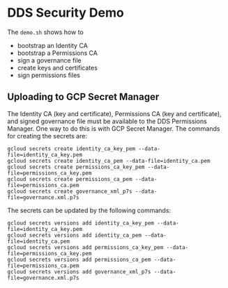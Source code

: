 # DDS Security Demo

The `demo.sh` shows how to
* bootstrap an Identity CA
* bootstrap a Permissions CA
* sign a governance file
* create keys and certificates
* sign permissions files

## Uploading to GCP Secret Manager

The Identity CA (key and certificate), Permissions CA (key and certificate), and signed governance file must be available to the DDS Permissions Manager.
One way to do this is with GCP Secret Manager.
The commands for creating the secrets are:

    gcloud secrets create identity_ca_key_pem --data-file=identity_ca_key.pem
    gcloud secrets create identity_ca_pem --data-file=identity_ca.pem
    gcloud secrets create permissions_ca_key_pem --data-file=permissions_ca_key.pem
    gcloud secrets create permissions_ca_pem --data-file=permissions_ca.pem
    gcloud secrets create governance_xml_p7s --data-file=governance.xml.p7s

The secrets can be updated by the following commands:

    gcloud secrets versions add identity_ca_key_pem --data-file=identity_ca_key.pem
    gcloud secrets versions add identity_ca_pem --data-file=identity_ca.pem
    gcloud secrets versions add permissions_ca_key_pem --data-file=permissions_ca_key.pem
    gcloud secrets versions add permissions_ca_pem --data-file=permissions_ca.pem
    gcloud secrets versions add governance_xml_p7s --data-file=governance.xml.p7s
